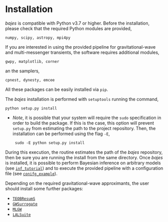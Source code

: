 # Installation 

*bajes* is compatible with Python v3.7 or higher.
Before the installation, please check that the required Python modules are provided,

    numpy, scipy, astropy, mpi4py
    
If you are interested in using the provided pipeline for gravitational-wave and multi-messenger
transients, the software requires additional modules,

    gwpy, matplotlib, corner
    
an the samplers,

    cpnest, dynesty, emcee

All these packages can be easily installed via `pip`.

The *bajes* installation is performed with `setuptools` running the command,

    python setup.py install
    
 * *Note*, it is possible that your system will require the `sudo` specification
    in order to build the package. If this is the case, this option will prevent `setup.py` from estimating 
    the path to the project repository. Then, the installation can be performed using the flag `-E`,
    
        sudo -E python setup.py install
    
During this execution, the routine estimates the path of the *bajes*
repository, then be sure you are running the install from the  same directory.
Once *bajes* is installed, it is possible to perform Bayesian inference on arbitrary models (see [`inf_tutorial`](docs/inf_tutorial.ipynb))
and to execute the provided pipeline with a configuration file (see [`conifg_example`](docs/conifg_example.ini)).

Depending on the required gravitational-wave approximants,
the user should install some further packages:
* [`TEOBResumS`](https://bitbucket.org/eob_ihes/teobresums)
* [`GWSurrogate`](https://pypi.org/project/gwsurrogate/)
* [`MLGW`](https://pypi.org/project/mlgw/)
* [`LALSuite`](https://lscsoft.docs.ligo.org/lalsuite/) 


